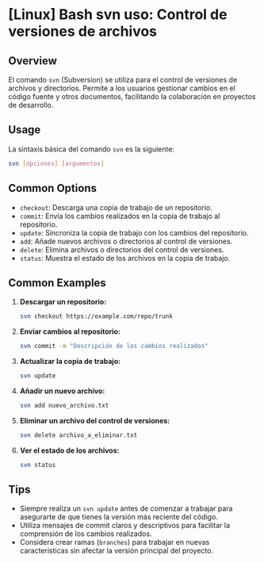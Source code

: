 # [Linux] Bash svn uso: Control de versiones de archivos

## Overview
El comando `svn` (Subversion) se utiliza para el control de versiones de archivos y directorios. Permite a los usuarios gestionar cambios en el código fuente y otros documentos, facilitando la colaboración en proyectos de desarrollo.

## Usage
La sintaxis básica del comando `svn` es la siguiente:

```bash
svn [opciones] [argumentos]
```

## Common Options
- `checkout`: Descarga una copia de trabajo de un repositorio.
- `commit`: Envía los cambios realizados en la copia de trabajo al repositorio.
- `update`: Sincroniza la copia de trabajo con los cambios del repositorio.
- `add`: Añade nuevos archivos o directorios al control de versiones.
- `delete`: Elimina archivos o directorios del control de versiones.
- `status`: Muestra el estado de los archivos en la copia de trabajo.

## Common Examples
1. **Descargar un repositorio:**
   ```bash
   svn checkout https://example.com/repo/trunk
   ```

2. **Enviar cambios al repositorio:**
   ```bash
   svn commit -m "Descripción de los cambios realizados"
   ```

3. **Actualizar la copia de trabajo:**
   ```bash
   svn update
   ```

4. **Añadir un nuevo archivo:**
   ```bash
   svn add nuevo_archivo.txt
   ```

5. **Eliminar un archivo del control de versiones:**
   ```bash
   svn delete archivo_a_eliminar.txt
   ```

6. **Ver el estado de los archivos:**
   ```bash
   svn status
   ```

## Tips
- Siempre realiza un `svn update` antes de comenzar a trabajar para asegurarte de que tienes la versión más reciente del código.
- Utiliza mensajes de commit claros y descriptivos para facilitar la comprensión de los cambios realizados.
- Considera crear ramas (`branches`) para trabajar en nuevas características sin afectar la versión principal del proyecto.